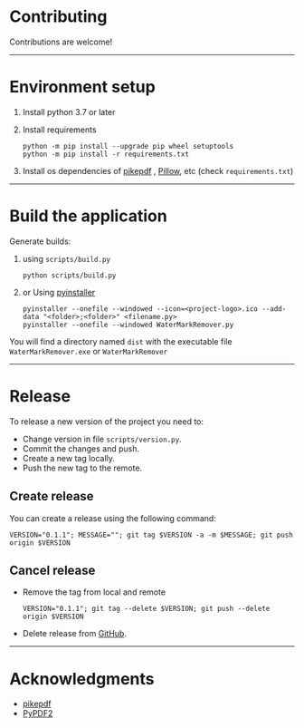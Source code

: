 # Contributing

Contributions are welcome!

--------------------------------------------------------------------------------

# Environment setup

1. Install python 3.7 or later
2. Install requirements
    ```shell
    python -m pip install --upgrade pip wheel setuptools
    python -m pip install -r requirements.txt
    ```

3. Install os dependencies of [pikepdf](https://pikepdf.readthedocs.io/en/latest/)
   , [Pillow](https://pillow.readthedocs.io/en/stable/), etc (check `requirements.txt`)

--------------------------------------------------------------------------------

# Build the application

Generate builds:

1. using `scripts/build.py`
   ```shell
   python scripts/build.py
   ```

2. or Using [pyinstaller](https://pyinstaller.readthedocs.io/en/stable/index.html)
   ```shell
   pyinstaller --onefile --windowed --icon=<project-logo>.ico --add-data "<folder>;<folder>" <filename.py>
   pyinstaller --onefile --windowed WaterMarkRemover.py
   ```

You will find a directory named `dist` with the executable file `WaterMarkRemover.exe` or `WaterMarkRemover`

--------------------------------------------------------------------------------

# Release

To release a new version of the project you need to:

- Change version in file ```scripts/version.py```.
- Commit the changes and push.
- Create a new tag locally.
- Push the new tag to the remote.

## Create release

You can create a release using the following command:

```shell
VERSION="0.1.1"; MESSAGE=""; git tag $VERSION -a -m $MESSAGE; git push origin $VERSION
```

## Cancel release

- Remove the tag from local and remote
  ```shell
  VERSION="0.1.1"; git tag --delete $VERSION; git push --delete origin $VERSION
  ```

- Delete release from [GitHub](https://github.com/naskio/watermark-remover/releases/).

--------------------------------------------------------------------------------

# Acknowledgments

- [pikepdf](https://pikepdf.readthedocs.io/en/latest/topics/page.html)
- [PyPDF2](https://stackoverflow.com/questions/41769120/search-and-replace-for-text-within-a-pdf-in-python)
